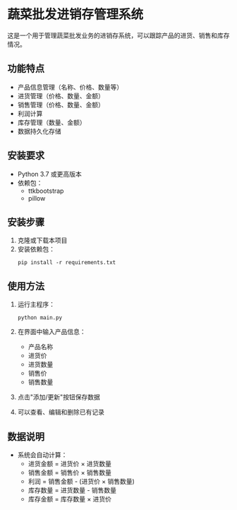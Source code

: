 # 蔬菜批发进销存管理系统

这是一个用于管理蔬菜批发业务的进销存系统，可以跟踪产品的进货、销售和库存情况。

## 功能特点

- 产品信息管理（名称、价格、数量等）
- 进货管理（价格、数量、金额）
- 销售管理（价格、数量、金额）
- 利润计算
- 库存管理（数量、金额）
- 数据持久化存储

## 安装要求

- Python 3.7 或更高版本
- 依赖包：
  - ttkbootstrap
  - pillow

## 安装步骤

1. 克隆或下载本项目
2. 安装依赖包：
   ```
   pip install -r requirements.txt
   ```

## 使用方法

1. 运行主程序：
   ```
   python main.py
   ```

2. 在界面中输入产品信息：
   - 产品名称
   - 进货价
   - 进货数量
   - 销售价
   - 销售数量

3. 点击"添加/更新"按钮保存数据

4. 可以查看、编辑和删除已有记录

## 数据说明

- 系统会自动计算：
  - 进货金额 = 进货价 × 进货数量
  - 销售金额 = 销售价 × 销售数量
  - 利润 = 销售金额 - (进货价 × 销售数量)
  - 库存数量 = 进货数量 - 销售数量
  - 库存金额 = 库存数量 × 进货价
